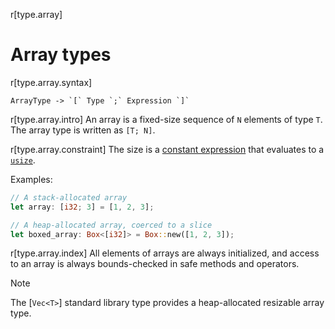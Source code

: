r[type.array]
# Array types

r[type.array.syntax]
```grammar,types
ArrayType -> `[` Type `;` Expression `]`
```

r[type.array.intro]
An array is a fixed-size sequence of `N` elements of type `T`. The array type
is written as `[T; N]`.

r[type.array.constraint]
The size is a [constant expression] that evaluates to a [`usize`].

Examples:

```rust
// A stack-allocated array
let array: [i32; 3] = [1, 2, 3];

// A heap-allocated array, coerced to a slice
let boxed_array: Box<[i32]> = Box::new([1, 2, 3]);
```

r[type.array.index]
All elements of arrays are always initialized, and access to an array is
always bounds-checked in safe methods and operators.

> [!NOTE]
> The [`Vec<T>`] standard library type provides a heap-allocated resizable array type.

[`usize`]: numeric.md#machine-dependent-integer-types
[constant expression]: ../const_eval.md#constant-expressions
